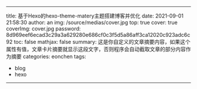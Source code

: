 
---
title: 基于Hexo的hexo-theme-matery主题搭建博客并优化
date: 2021-09-01 21:58:30
author: an
img: /source/medias/cover.jpg
top: true
cover: true
coverImg: cover.jpg
password: 8d969eef6ecad3c29a3a629280e686cf0c3f5d5a86aff3ca12020c923adc6c92
toc: false
mathjax: false
summary: 这是你自定义的文章摘要内容，如果这个属性有值，文章卡片摘要就显示这段文字，否则程序会自动截取文章的部分内容作为摘要
categories: eonchen
tags:
  - blog
  - hexo
---